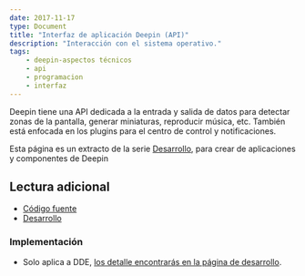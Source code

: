 ```yaml
---
date: 2017-11-17
type: Document
title: "Interfaz de aplicación Deepin (API)"
description: "Interacción con el sistema operativo."
tags:
    - deepin-aspectos técnicos
    - api
    - programacion
    - interfaz
---
```

Deepin tiene una API dedicada a la entrada y salida de datos para detectar zonas de la pantalla, generar miniaturas, reproducir música, etc. También está enfocada en los plugins para el centro de control y notificaciones.

Esta página es un extracto de la serie <a href="/desarrollo">Desarrollo</a>, para crear de aplicaciones y componentes de Deepin

## Lectura adicional
* [Código fuente](https://github.com/linuxdeepin/dde-api)
* [Desarrollo](https://cr.deepin.io/#/admin/projects/dde/dde-api)

### Implementación
* Solo aplica a DDE, [los detalle encontrarás en la página de desarrollo](https://www.deepin.org/en/developer-community/development/).
